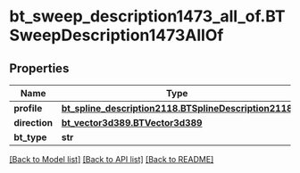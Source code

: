 # bt_sweep_description1473_all_of.BTSweepDescription1473AllOf

## Properties
Name | Type | Description | Notes
------------ | ------------- | ------------- | -------------
**profile** | [**bt_spline_description2118.BTSplineDescription2118**](BTSplineDescription2118.md) |  | [optional] 
**direction** | [**bt_vector3d389.BTVector3d389**](BTVector3d389.md) |  | [optional] 
**bt_type** | **str** |  | [optional] 

[[Back to Model list]](../README.md#documentation-for-models) [[Back to API list]](../README.md#documentation-for-api-endpoints) [[Back to README]](../README.md)


